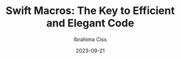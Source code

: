 ---
slug: "/talks/swift-connection/september-2023/ibrahima-ciss-swift-macros-the-key-to-efficient-and-elegant-code"
date: 2023-09-21
title: "Swift Macros: The Key to Efficient and Elegant Code"
author: "Ibrahima Ciss"
video: 4sHbfdBE6eI
thumbnail: https:/async-assets.s3.eu-west-3.amazonaws.com/thumbnails/4sHbfdBE6eI.jpg
slides: 
tags: []
year: 2023
conference: swift-connection
edition: september-2023
transcript:  
allow_ads: false
---